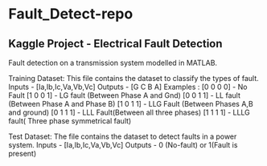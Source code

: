 # Fault_Detect-repo
## Kaggle Project - Electrical Fault Detection

Fault detection on a transmission system modelled in MATLAB. 

Training Dataset:
This file contains the dataset to classify the types of fault.
Inputs - [Ia,Ib,Ic,Va,Vb,Vc]
Outputs - [G C B A]
Examples :
[0 0 0 0] - No Fault
[1 0 0 1] - LG fault (Between Phase A and Gnd)
[0 0 1 1] - LL fault (Between Phase A and Phase B)
[1 0 1 1] - LLG Fault (Between Phases A,B and ground)
[0 1 1 1] - LLL Fault(Between all three phases)
[1 1 1 1] - LLLG fault( Three phase symmetrical fault)

Test Dataset:
The file contains the dataset to detect faults in a power system.
Inputs - [Ia,Ib,Ic,Va,Vb,Vc]
Outputs - 0 (No-fault) or 1(Fault is present)
